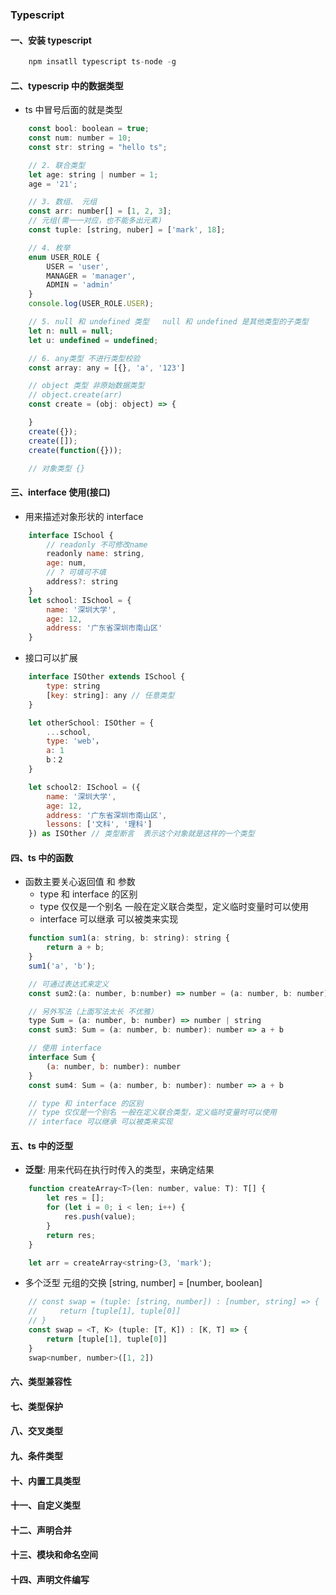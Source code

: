 ### Typescript

#### 一、安装 typescript

```js
    npm insatll typescript ts-node -g
```

#### 二、typescrip 中的数据类型

- ts 中冒号后面的就是类型

```js
    const bool: boolean = true;
    const num: number = 10;
    const str: string = "hello ts"; 

    // 2. 联合类型
    let age: string | number = 1;
    age = '21';

    // 3. 数组、 元组
    const arr: number[] = [1, 2, 3];
    // 元组(需一一对应，也不能多出元素)
    const tuple: [string, nuber] = ['mark', 18];

    // 4. 枚举
    enum USER_ROLE {
        USER = 'user',
        MANAGER = 'manager',
        ADMIN = 'admin'
    }
    console.log(USER_ROLE.USER);

    // 5. null 和 undefined 类型   null 和 undefined 是其他类型的子类型
    let n: null = null;
    let u: undefined = undefined;

    // 6. any类型 不进行类型校验
    const array: any = [{}, 'a', '123']

    // object 类型 非原始数据类型
    // object.create(arr)
    const create = (obj: object) => {

    }
    create({});
    create([]);
    create(function({}));

    // 对象类型 {}

```

#### 三、interface 使用(接口)

- 用来描述对象形状的 interface

```js
    interface ISchool {
        // readonly 不可修改name
        readonly name: string,
        age: num,
        // ? 可填可不填
        address?: string
    }
    let school: ISchool = {
        name: '深圳大学',
        age: 12,
        address: '广东省深圳市南山区'
    }
```

- 接口可以扩展

```js
    interface ISOther extends ISchool {
        type: string
        [key: string]: any // 任意类型
    }

    let otherSchool: ISOther = {
        ...school,
        type: 'web'，
        a: 1
        b：2
    }

    let school2: ISchool = ({
        name: '深圳大学',
        age: 12,
        address: '广东省深圳市南山区',
        lessons: ['文科', '理科']
    }) as ISOther // 类型断言  表示这个对象就是这样的一个类型
```

#### 四、ts 中的函数

- 函数主要关心返回值 和 参数
  - type 和 interface 的区别
  - type 仅仅是一个别名 一般在定义联合类型，定义临时变量时可以使用
  - interface 可以继承 可以被类来实现

```js
    function sum1(a: string, b: string): string {
        return a + b;
    }
    sum1('a', 'b');

    // 可通过表达式来定义
    const sum2:(a: number, b:number) => number = (a: number, b: number): number => a + b

    // 另外写法（上面写法太长 不优雅）
    type Sum = (a: number, b: number) => number | string
    const sum3: Sum = (a: number, b: number): number => a + b

    // 使用 interface
    interface Sum {
        (a: number, b: number): number
    }
    const sum4: Sum = (a: number, b: number): number => a + b

    // type 和 interface 的区别
    // type 仅仅是一个别名 一般在定义联合类型，定义临时变量时可以使用
    // interface 可以继承 可以被类来实现

```

#### 五、ts 中的泛型

- **泛型**: 用来代码在执行时传入的类型，来确定结果

```js
    function createArray<T>(len: number, value: T): T[] {
        let res = [];
        for (let i = 0; i < len; i++) {
            res.push(value);
        }
        return res;
    }

    let arr = createArray<string>(3, 'mark');
```

- 多个泛型  元组的交换 [string, number] = [number, boolean]

```js
    // const swap = (tuple: [string, number]) : [number, string] => {
    //     return [tuple[1], tuple[0]]
    // }
    const swap = <T, K> (tuple: [T, K]) : [K, T] => {
        return [tuple[1], tuple[0]]
    }
    swap<number, number>([1, 2])
```

#### 六、类型兼容性

#### 七、类型保护

#### 八、交叉类型

#### 九、条件类型

#### 十、内置工具类型

#### 十一、自定义类型

#### 十二、声明合并

#### 十三、模块和命名空间

#### 十四、声明文件编写
